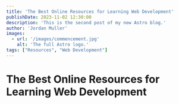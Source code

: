 ```yaml
---
title: 'The Best Online Resources for Learning Web Development'
publishDate: 2023-11-02 12:30:00
description: 'This is the second post of my new Astro blog.'
author: 'Jordan Muller'
images:
  - url: '/images/commencement.jpg'
    alt: 'The full Astro logo.'
tags: ["Resources", "Web Development"]
---
```

# The Best Online Resources for Learning Web Development